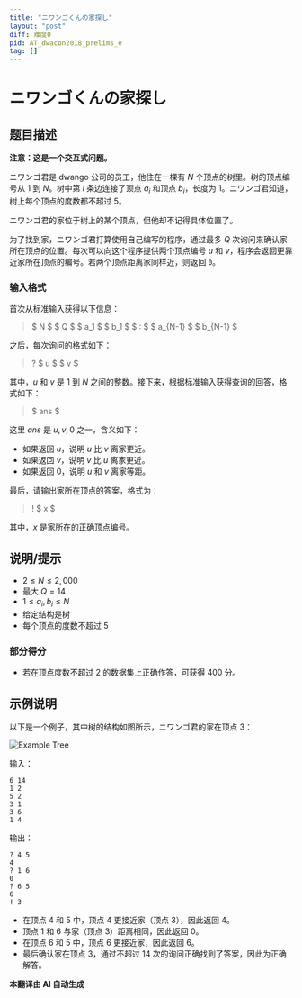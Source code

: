 ```yaml
---
title: "ニワンゴくんの家探し"
layout: "post"
diff: 难度0
pid: AT_dwacon2018_prelims_e
tag: []
---
```


# ニワンゴくんの家探し

## 题目描述

**注意：这是一个交互式问题。**

ニワンゴ君是 dwango 公司的员工，他住在一棵有 $N$ 个顶点的树里。树的顶点编号从 $1$ 到 $N$。树中第 $i$ 条边连接了顶点 $a_i$ 和顶点 $b_i$，长度为 $1$。ニワンゴ君知道，树上每个顶点的度数都不超过 $5$。

ニワンゴ君的家位于树上的某个顶点，但他却不记得具体位置了。

为了找到家，ニワンゴ君打算使用自己编写的程序，通过最多 $Q$ 次询问来确认家所在顶点的位置。每次可以向这个程序提供两个顶点编号 $u$ 和 $v$，程序会返回更靠近家所在顶点的编号。若两个顶点距离家同样近，则返回 `0`。

### 输入格式

首次从标准输入获得以下信息：

> $ N $ $ Q $ $ a_1 $ $ b_1 $ $ : $ $ a_{N-1} $ $ b_{N-1} $

之后，每次询问的格式如下：

> ? $ u $ $ v $

其中，$u$ 和 $v$ 是 $1$ 到 $N$ 之间的整数。接下来，根据标准输入获得查询的回答，格式如下：

> $ ans $

这里 $ans$ 是 $u, v, 0$ 之一，含义如下：

- 如果返回 $u$，说明 $u$ 比 $v$ 离家更近。
- 如果返回 $v$，说明 $v$ 比 $u$ 离家更近。
- 如果返回 $0$，说明 $u$ 和 $v$ 离家等距。

最后，请输出家所在顶点的答案，格式为：

> ! $ x $

其中，$x$ 是家所在的正确顶点编号。

## 说明/提示

- $2 \leq N \leq 2{,}000$
- 最大 $Q = 14$
- $1 \leq a_i, b_i \leq N$
- 给定结构是树
- 每个顶点的度数不超过 $5$

### 部分得分

- 若在顶点度数不超过 $2$ 的数据集上正确作答，可获得 $400$ 分。

## 示例说明

以下是一个例子，其中树的结构如图所示，ニワンゴ君的家在顶点 $3$：

![Example Tree](https://cdn.luogu.com.cn/upload/vjudge_pic/AT_dwacon2018_prelims_e/4f322685207ec3940c0472cdab509b0352c0a3e0.png)

输入：
```
6 14
1 2
5 2
3 1
3 6
1 4
```

输出：
```
? 4 5
4
? 1 6
0
? 6 5
6
! 3
```

- 在顶点 $4$ 和 $5$ 中，顶点 $4$ 更接近家（顶点 $3$），因此返回 $4$。
- 顶点 $1$ 和 $6$ 与家（顶点 $3$）距离相同，因此返回 $0$。
- 在顶点 $6$ 和 $5$ 中，顶点 $6$ 更接近家，因此返回 $6$。
- 最后确认家在顶点 $3$，通过不超过 $14$ 次的询问正确找到了答案，因此为正确解答。

 **本翻译由 AI 自动生成**

